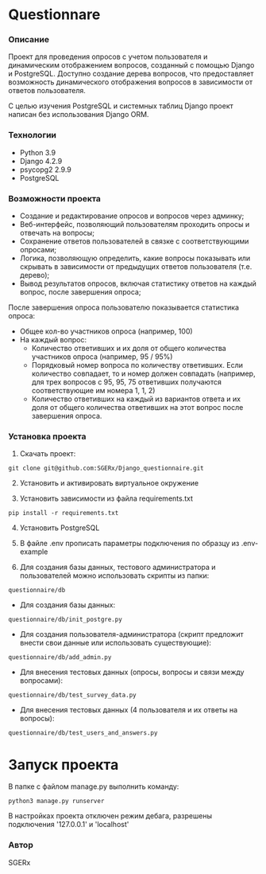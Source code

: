 # Questionnare
### Описание
Проект для проведения опросов с учетом пользователя и динамическим отображением вопросов, созданный с помощью Django и PostgreSQL. Доступно создание дерева вопросов, что предоставляет возможность динамического отображения вопросов в зависимости от ответов пользователя.

С целью изучения PostgreSQL и системных таблиц Django проект написан без использования Django ORM.

### Технологии
- Python 3.9
- Django 4.2.9
- psycopg2 2.9.9
- PostgreSQL

### Возможности проекта

- Создание и редактирование опросов и вопросов через админку;
- Веб-интерфейс, позволяющий пользователям проходить опросы и отвечать на вопросы;
- Сохранение ответов пользователей в связке с соответствующими опросами;
- Логика, позволяющую определить, какие вопросы показывать или скрывать в зависимости от предыдущих ответов пользователя (т.е. дерево);
- Вывод результатов опросов, включая статистику ответов на каждый вопрос, после завершения опроса;

После завершения опроса пользователю показывается статистика опроса:
- Общее кол-во участников опроса (например, 100)
- На каждый вопрос:
    - Количество ответивших и их доля от общего количества участников опроса (например, 95 / 95%)
    - Порядковый номер вопроса по количеству ответивших. Если количество совпадает, то и номер должен совпадать (например, для трех вопросов с 95, 95, 75 ответивших получаются соответствующие им номера 1, 1, 2)
    - Количество ответивших на каждый из вариантов ответа и их доля от общего количества ответивших на этот вопрос после завершения опроса.




### Установка проекта

1) Скачать проект:
```
git clone git@github.com:SGERx/Django_questionnaire.git
```
2) Установить и активировать виртуальное окружение

3) Установить зависимости из файла requirements.txt
```
pip install -r requirements.txt
``` 

4) Установить PostgreSQL

5) В файле .env прописать параметры подключения по образцу из .env-example

6) Для создания базы данных, тестового администратора и пользователей можно использовать скрипты из папки:
```
questionnaire/db
```

- Для создания базы данных:

```
questionnaire/db/init_postgre.py
```

- Для создания пользователя-администратора (скрипт предложит внести свои данные или использовать существующие):

```
questionnaire/db/add_admin.py
```

- Для внесения тестовых данных (опросы, вопросы и связи между вопросами):

```
questionnaire/db/test_survey_data.py
```

- Для внесения тестовых данных (4 пользователя и их ответы на вопросы):

```
questionnaire/db/test_users_and_answers.py
```

# Запуск проекта

В папке с файлом manage.py выполнить команду:
```
python3 manage.py runserver
```

В настройках проекта отключен режим дебага, разрешены подключения '127.0.0.1' и 'localhost'

### Автор
SGERx
